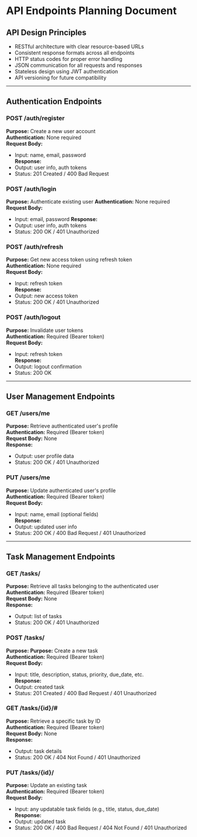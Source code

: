 # API Endpoints Planning Document
## API Design Principles
* RESTful architecture with clear resource-based URLs
* Consistent response formats across all endpoints
* HTTP status codes for proper error handling
* JSON communication for all requests and responses
* Stateless design using JWT authentication
* API versioning for future compatibility

---
## Authentication Endpoints
### POST /auth/register
**Purpose:** Create a new user account  
**Authentication:** None required  
**Request Body:**  
- Input: name, email, password  
**Response:**  
- Output: user info, auth tokens  
- Status: 201 Created / 400 Bad Request  
### POST /auth/login
**Purpose:** Authenticate existing user
**Authentication:** None required
**Request Body:** 
- Input: email, password
**Response:** 
- Output: user info, auth tokens
- Status: 200 OK / 401 Unauthorized
### POST /auth/refresh
**Purpose:** Get new access token using refresh token  
**Authentication:** None required  
**Request Body:**  
- Input: refresh token  
**Response:**  
- Output: new access token  
- Status: 200 OK / 401 Unauthorized  
### POST /auth/logout
**Purpose:** Invalidate user tokens  
**Authentication:** Required (Bearer token)  
**Request Body:**  
- Input: refresh token  
**Response:**  
- Output: logout confirmation  
- Status: 200 OK  

---
## User Management Endpoints
### GET /users/me
**Purpose:** Retrieve authenticated user's profile  
**Authentication:** Required (Bearer token)  
**Request Body:** None  
**Response:**  
- Output: user profile data  
- Status: 200 OK / 401 Unauthorized  
### PUT /users/me
**Purpose:** Update authenticated user's profile  
**Authentication:** Required (Bearer token)  
**Request Body:**  
- Input: name, email (optional fields)  
**Response:**  
- Output: updated user info  
- Status: 200 OK / 400 Bad Request / 401 Unauthorized  

---
## Task Management Endpoints
### GET /tasks/
**Purpose:** Retrieve all tasks belonging to the authenticated user  
**Authentication:** Required (Bearer token)  
**Request Body:** None  
**Response:**  
- Output: list of tasks  
- Status: 200 OK / 401 Unauthorized  
### POST /tasks/
**Purpose:**
**Purpose:** Create a new task  
**Authentication:** Required (Bearer token)  
**Request Body:**  
- Input: title, description, status, priority, due_date, etc.  
**Response:**  
- Output: created task  
- Status: 201 Created / 400 Bad Request / 401 Unauthorized  
### GET /tasks/{id}/#
**Purpose:** Retrieve a specific task by ID  
**Authentication:** Required (Bearer token)  
**Request Body:** None  
**Response:**  
- Output: task details  
- Status: 200 OK / 404 Not Found / 401 Unauthorized 
### PUT /tasks/{id}/
**Purpose:** Update an existing task  
**Authentication:** Required (Bearer token)  
**Request Body:**  
- Input: any updatable task fields (e.g., title, status, due_date)  
**Response:**  
- Output: updated task  
- Status: 200 OK / 400 Bad Request / 404 Not Found / 401 Unauthorized  
